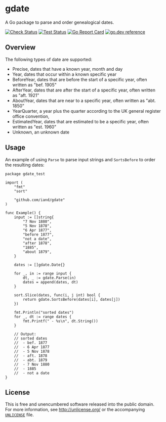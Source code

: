 # gdate

A Go package to parse and order genealogical dates.

[![Check Status](https://github.com/iand/gdate/actions/workflows/check.yml/badge.svg)](https://github.com/iand/gdate/actions/workflows/check.yml)
[![Test Status](https://github.com/iand/gdate/actions/workflows/test.yml/badge.svg)](https://github.com/iand/gdate/actions/workflows/test.yml)
[![Go Report Card](https://goreportcard.com/badge/github.com/iand/gdate)](https://goreportcard.com/report/github.com/iand/gdate)
[![go.dev reference](https://img.shields.io/badge/go.dev-reference-007d9c?logo=go&logoColor=white)](https://pkg.go.dev/github.com/iand/gdate)



## Overview

The following types of date are supported:

 - Precise, dates that have a known year, month and day
 - Year, dates that occur within a known specific year
 - BeforeYear, dates that are before the start of a specific year, often written as "bef. 1905"
 - AfterYear, dates that are after the start of a specific year, often written as "aft. 1921"
 - AboutYear, dates that are near to a specific year, often written as "abt. 1850"
 - YearQuarter, a year plus the quarter according to the UK general register office convention, 
 - EstimatedYear, dates that are estimated to be a specific year, often written as "est. 1960"
 - Unknown, an unknown date

## Usage

An example of using `Parse` to parse input strings and `SortsBefore` to order the resulting dates:

```Golang
package gdate_test

import (
	"fmt"
	"sort"

	"github.com/iand/gdate"
)

func Example() {
	input := []string{
		"7 Nov 1880",
		"5 Nov 1878",
		"6 Apr 1877",
		"before 1877",
		"not a date",
		"after 1878",
		"1885",
		"about 1879",
	}

	dates := []gdate.Date{}

	for _, in := range input {
		dt, _ := gdate.Parse(in)
		dates = append(dates, dt)
	}

	sort.Slice(dates, func(i, j int) bool {
		return gdate.SortsBefore(dates[i], dates[j])
	})

	fmt.Println("sorted dates")
	for _, dt := range dates {
		fmt.Printf(" - %s\n", dt.String())
	}

	// Output:
	// sorted dates
	//  - bef. 1877
	//  - 6 Apr 1877
	//  - 5 Nov 1878
	//  - aft. 1878
	//  - abt. 1879
	//  - 7 Nov 1880
	//  - 1885
	//  - not a date
}
```





## License

This is free and unencumbered software released into the public domain. For more
information, see <http://unlicense.org/> or the accompanying [`UNLICENSE`](UNLICENSE) file.

